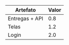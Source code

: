 | Artefato                 | Valor |
|--------------------------|-------|
| Entregas + API           | 0.8   |
| Telas                    | 1.2   |
| Login                    | 2.0   |